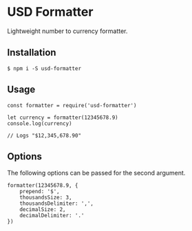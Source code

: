 # USD Formatter

Lightweight number to currency formatter.

## Installation

```
$ npm i -S usd-formatter
```

## Usage

```
const formatter = require('usd-formatter')

let currency = formatter(12345678.9)
console.log(currency)

// Logs "$12,345,678.90"
```

## Options

The following options can be passed for the second argument.

```
formatter(12345678.9, {
	prepend: '$',	
	thousandsSize: 3,
	thousandsDelimiter: ',',
	decimalSize: 2,
	decimalDelimiter: '.'
})
```